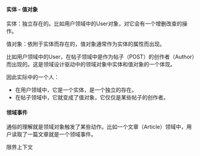 

#### 实体 - 值对象

实体：独立存在的。比如用户领域中的User对象，对它会有一个增删改查的操作。

值对象：依附于实体而存在的，值对象通常作为实体的属性而出现。

比如用户领域中的User，在帖子领域中是作为帖子（POST）的创作者（Author）而出现的。这是领域设计驱动中的领域对象中实体和值对象的一个体现。

因此实际中的一个人：

- 在用户领域中，它是一个实体，是一个独立的存在。
- 在帖子领域中，它就变成了值对象，它仅仅是某些帖子的创作者。



#### 领域事件

通俗的理解就是领域对象触发了某些动作。比如一个文章（Article）领域中，用户读取了一篇文章就是一个领域事件。









限界上下文

